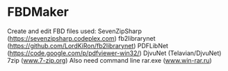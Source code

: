 # FBDMaker
Create and edit FBD files
used:
SevenZipSharp (https://sevenzipsharp.codeplex.com)
fb2librarynet (https://github.com/LordKiRon/fb2librarynet)
PDFLibNet (https://code.google.com/p/pdfviewer-win32/)
DjvuNet (Telavian/DjvuNet)
7zip (www.7-zip.org)
Also need command line rar.exe (www.win-rar.ru)
